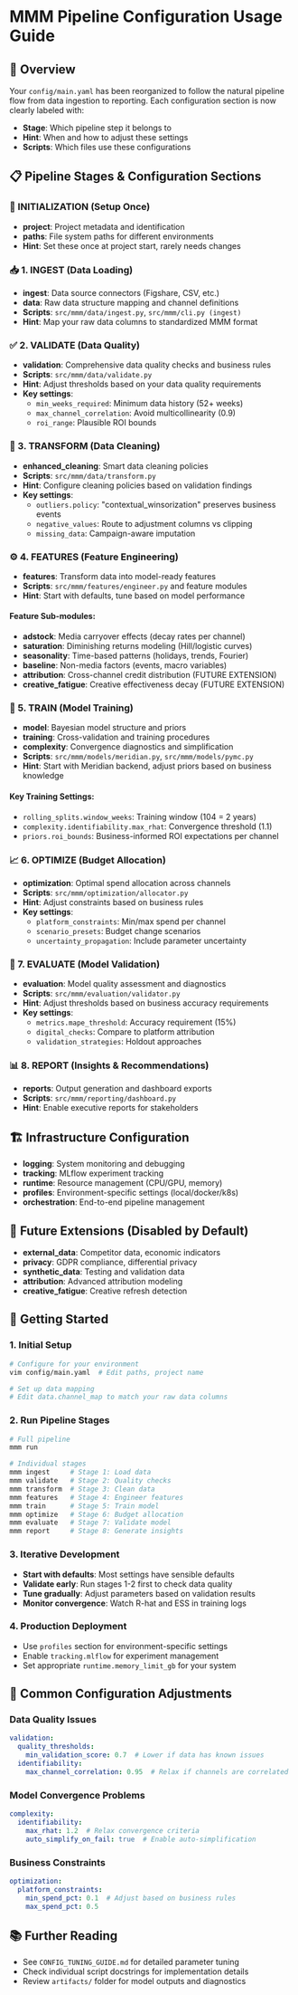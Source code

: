 # MMM Pipeline Configuration Usage Guide

## 🎯 Overview
Your `config/main.yaml` has been reorganized to follow the natural pipeline flow from data ingestion to reporting. Each configuration section is now clearly labeled with:
- **Stage**: Which pipeline step it belongs to
- **Hint**: When and how to adjust these settings  
- **Scripts**: Which files use these configurations

## 📋 Pipeline Stages & Configuration Sections

### 🚀 INITIALIZATION (Setup Once)
- **project**: Project metadata and identification
- **paths**: File system paths for different environments
- **Hint**: Set these once at project start, rarely needs changes

### 📥 1. INGEST (Data Loading)
- **ingest**: Data source connectors (Figshare, CSV, etc.)
- **data**: Raw data structure mapping and channel definitions
- **Scripts**: `src/mmm/data/ingest.py`, `src/mmm/cli.py (ingest)`
- **Hint**: Map your raw data columns to standardized MMM format

### ✅ 2. VALIDATE (Data Quality)
- **validation**: Comprehensive data quality checks and business rules
- **Scripts**: `src/mmm/data/validate.py`
- **Hint**: Adjust thresholds based on your data quality requirements
- **Key settings**: 
  - `min_weeks_required`: Minimum data history (52+ weeks)
  - `max_channel_correlation`: Avoid multicollinearity (0.9)
  - `roi_range`: Plausible ROI bounds

### 🔄 3. TRANSFORM (Data Cleaning)
- **enhanced_cleaning**: Smart data cleaning policies
- **Scripts**: `src/mmm/data/transform.py`
- **Hint**: Configure cleaning policies based on validation findings
- **Key settings**:
  - `outliers.policy`: "contextual_winsorization" preserves business events
  - `negative_values`: Route to adjustment columns vs clipping
  - `missing_data`: Campaign-aware imputation

### ⚙️ 4. FEATURES (Feature Engineering)
- **features**: Transform data into model-ready features
- **Scripts**: `src/mmm/features/engineer.py` and feature modules
- **Hint**: Start with defaults, tune based on model performance

#### Feature Sub-modules:
- **adstock**: Media carryover effects (decay rates per channel)
- **saturation**: Diminishing returns modeling (Hill/logistic curves)
- **seasonality**: Time-based patterns (holidays, trends, Fourier)
- **baseline**: Non-media factors (events, macro variables)
- **attribution**: Cross-channel credit distribution (FUTURE EXTENSION)
- **creative_fatigue**: Creative effectiveness decay (FUTURE EXTENSION)

### 🤖 5. TRAIN (Model Training)
- **model**: Bayesian model structure and priors
- **training**: Cross-validation and training procedures  
- **complexity**: Convergence diagnostics and simplification
- **Scripts**: `src/mmm/models/meridian.py`, `src/mmm/models/pymc.py`
- **Hint**: Start with Meridian backend, adjust priors based on business knowledge

#### Key Training Settings:
- `rolling_splits.window_weeks`: Training window (104 = 2 years)
- `complexity.identifiability.max_rhat`: Convergence threshold (1.1)
- `priors.roi_bounds`: Business-informed ROI expectations per channel

### 📈 6. OPTIMIZE (Budget Allocation)
- **optimization**: Optimal spend allocation across channels
- **Scripts**: `src/mmm/optimization/allocator.py`
- **Hint**: Adjust constraints based on business rules
- **Key settings**:
  - `platform_constraints`: Min/max spend per channel
  - `scenario_presets`: Budget change scenarios
  - `uncertainty_propagation`: Include parameter uncertainty

### 🎯 7. EVALUATE (Model Validation)
- **evaluation**: Model quality assessment and diagnostics
- **Scripts**: `src/mmm/evaluation/validator.py`
- **Hint**: Adjust thresholds based on business accuracy requirements
- **Key settings**:
  - `metrics.mape_threshold`: Accuracy requirement (15%)
  - `digital_checks`: Compare to platform attribution
  - `validation_strategies`: Holdout approaches

### 📊 8. REPORT (Insights & Recommendations)
- **reports**: Output generation and dashboard exports
- **Scripts**: `src/mmm/reporting/dashboard.py`
- **Hint**: Enable executive reports for stakeholders

## 🏗️ Infrastructure Configuration
- **logging**: System monitoring and debugging
- **tracking**: MLflow experiment tracking
- **runtime**: Resource management (CPU/GPU, memory)
- **profiles**: Environment-specific settings (local/docker/k8s)
- **orchestration**: End-to-end pipeline management

## 🔮 Future Extensions (Disabled by Default)
- **external_data**: Competitor data, economic indicators
- **privacy**: GDPR compliance, differential privacy
- **synthetic_data**: Testing and validation data
- **attribution**: Advanced attribution modeling
- **creative_fatigue**: Creative refresh detection

## 🚀 Getting Started

### 1. Initial Setup
```bash
# Configure for your environment
vim config/main.yaml  # Edit paths, project name

# Set up data mapping  
# Edit data.channel_map to match your raw data columns
```

### 2. Run Pipeline Stages
```bash
# Full pipeline
mmm run

# Individual stages
mmm ingest     # Stage 1: Load data
mmm validate   # Stage 2: Quality checks  
mmm transform  # Stage 3: Clean data
mmm features   # Stage 4: Engineer features
mmm train      # Stage 5: Train model
mmm optimize   # Stage 6: Budget allocation
mmm evaluate   # Stage 7: Validate model
mmm report     # Stage 8: Generate insights
```

### 3. Iterative Development
- **Start with defaults**: Most settings have sensible defaults
- **Validate early**: Run stages 1-2 first to check data quality
- **Tune gradually**: Adjust parameters based on validation results
- **Monitor convergence**: Watch R-hat and ESS in training logs

### 4. Production Deployment
- Use `profiles` section for environment-specific settings
- Enable `tracking.mlflow` for experiment management
- Set appropriate `runtime.memory_limit_gb` for your system

## 🎯 Common Configuration Adjustments

### Data Quality Issues
```yaml
validation:
  quality_thresholds:
    min_validation_score: 0.7  # Lower if data has known issues
  identifiability:
    max_channel_correlation: 0.95  # Relax if channels are correlated
```

### Model Convergence Problems
```yaml
complexity:
  identifiability:
    max_rhat: 1.2  # Relax convergence criteria
    auto_simplify_on_fail: true  # Enable auto-simplification
```

### Business Constraints
```yaml
optimization:
  platform_constraints:
    min_spend_pct: 0.1  # Adjust based on business rules
    max_spend_pct: 0.5
```

## 📚 Further Reading
- See `CONFIG_TUNING_GUIDE.md` for detailed parameter tuning
- Check individual script docstrings for implementation details
- Review `artifacts/` folder for model outputs and diagnostics
